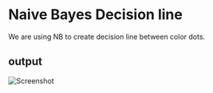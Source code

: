 # Naive Bayes Decision line

We are using NB to create decision line between color dots.

## output

![Screenshot](screenshot.png)
